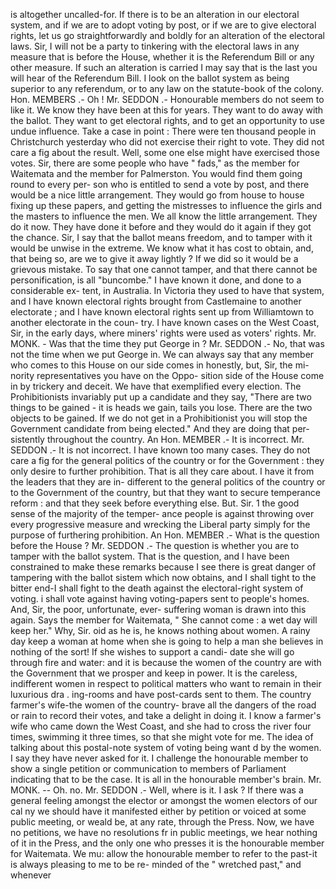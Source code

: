 is altogether uncalled-for. If there is to be an alteration in our electoral system, and if we are to adopt voting by post, or if we are to give electoral rights, let us go straightforwardly and boldly for an alteration of the electoral laws. Sir, I will not be a party to tinkering with the electoral laws in any measure that is before the House, whether it is the Referendum Bill or any other measure. If such an alteration is carried I may say that is the last you will hear of the Referendum Bill. I look on the ballot system as being superior to any referendum, or to any law on the statute-book of the colony. Hon. MEMBERS .- Oh ! Mr. SEDDON .- Honourable members do not seem to like it. We know they have been at this for years. They want to do away with the ballot. They want to get electoral rights, and to get an opportunity to use undue influence. Take a case in point : There were ten thousand people in Christchurch yesterday who did not exercise their right to vote. They did not care a fig about the result. Well, some one else might have exercised those votes. Sir, there are some people who have " fads," as the member for Waitemata and the member for Palmerston. You would find them going round to every per- son who is entitled to send a vote by post, and there would be a nice little arrangement. They would go from house to house fixing up these papers, and getting the mistresses to influence the girls and the masters to influence the men. We all know the little arrangement. They do it now. They have done it before and they would do it again if they got the chance. Sir, I say that the ballot means freedom, and to tamper with it would be unwise in the extreme. We know what it has cost to obtain, and, that being so, are we to give it away lightly ? If we did so it would be a grievous mistake. To say that one cannot tamper, and that there cannot be personification, is all "buncombe." I have known it done, and done to a considerable ex- tent, in Australia. In Victoria they used to have that system, and I have known electoral rights brought from Castlemaine to another electorate ; and I have known electoral rights sent up from Williamtown to another electorate in the coun- try. I have known cases on the West Coast, Sir, in the early days, where miners' rights were used as voters' rights. Mr. MONK. - Was that the time they put George in ? Mr. SEDDON .- No, that was not the time when we put George in. We can always say that any member who comes to this House on our side comes in honestly, but, Sir, the mi- nority representatives you have on the Oppo- sition side of the House come in by trickery and deceit. We have that exemplified every election. The Prohibitionists invariably put up a candidate and they say, "There are two things to be gained - it is heads we gain, tails you lose. There are the two objects to be gained. If we do not get in a Prohibitionist you will stop the Government candidate from being elected." And they are doing that per- sistently throughout the country. An Hon. MEMBER .- It is incorrect. Mr. SEDDON .- It is not incorrect. I have known too many cases. They do not care a fig for the general politics of the country or for the Government : they only desire to further prohibition. That is all they care about. I have it from the leaders that they are in- different to the general politics of the country or to the Government of the country, but that they want to secure temperance reform : and that they seek before everything else. But. Sir. 1 the good sense of the majority of the temper- ance people is against throwing over every progressive measure and wrecking the Liberal party simply for the purpose of furthering prohibition. An Hon. MEMBER .- What is the question before the House ? Mr. SEDDON .- The question is whether you are to tamper with the ballot system. That is the question, and I have been constrained to make these remarks because I see there is great danger of tampering with the ballot sistem which now obtains, and I shall tight to the bitter end-I shall fight to the death against the electoral-right system of voting. i shall vote against having voting-papers sent to people's homes. And, Sir, the poor, unfortunate, ever- suffering woman is drawn into this again. Says the member for Waitemata, " She cannot come : a wet day will keep her." Why, Sir. oid as he is, he knows nothing about women. A rainy day keep a woman at home when she is going to help a man she believes in nothing of the sort! If she wishes to support a candi- date she will go through fire and water: and it is because the women of the country are with the Government that we prosper and keep in power. It is the careless, indifferent women in respect to political matters who want to remain in their luxurious dra . ing-rooms and have post-cards sent to them. The country farmer's wife-the women of the country- brave all the dangers of the road or rain to record their votes, and take a delight in doing it. I know a farmer's wife who came down the West Coast, and she had to cross the river four times, swimming it three times, so that she might vote for me. The idea of talking about this postal-note system of voting being want d by the women. I say they have never asked for it. I challenge the honourable member to show a single petition or communication to members of Parliament indicating that to be the case. It is all in the honourable member's brain. Mr. MONK. -- Oh. no. Mr. SEDDON .- Well, where is it. I ask ? If there was a general feeling amongst the elector or amongst the women electors of our cal ny we should have it manifested either by petition or voiced at some public meeting, or weald be, at any rate, through the Press. Now, we have no petitions, we have no resolutions fr in public meetings, we hear nothing of it in the Press, and the only one who presses it is the honourable member for Waitemata. We mu: allow the honourable member to refer to the past-it is always pleasing to me to be re- minded of the " wretched past," and whenever 